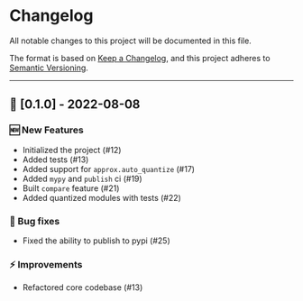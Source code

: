 # Changelog
All notable changes to this project will be documented in this file.

The format is based on [Keep a Changelog](https://keepachangelog.com/en/1.0.0/),
and this project adheres to [Semantic Versioning](https://semver.org/spec/v2.0.0.html).

****
## :rocket: [0.1.0] - 2022-08-08
### :new:  New Features
- Initialized the project (#12)
- Added tests (#13)
- Added support for `approx.auto_quantize` (#17)
- Added `mypy` and `publish` ci (#19)
- Built `compare` feature (#21)
- Added quantized modules with tests (#22)
### :lady_beetle: Bug fixes
- Fixed the ability to publish to pypi (#25)
### :zap:  Improvements
- Refactored core codebase (#13)
